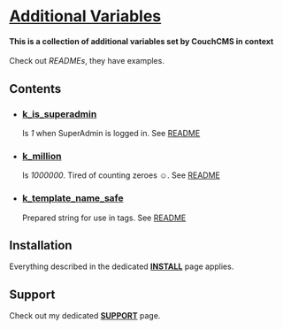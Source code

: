 # [Additional Variables](https://github.com/trendoman/Tweakus-Dilectus/tree/main/anton.cms%40ya.ru__variables-new)

#### This is a collection of additional variables set by CouchCMS in context

Check out *READMEs*, they have examples.

## Contents

* ### [k_is_superadmin](k_is_superadmin/)
   Is *1* when SuperAdmin is logged in. See [README](k_is_superadmin/)

* ### [k_million](k_million/)
   Is *1000000*. Tired of counting zeroes ☺. See [README](k_million/)

* ### [k_template_name_safe](k_template_name_safe/)
   Prepared string for use in tags. See [README](k_template_name_safe/)

## Installation

Everything described in the dedicated [**INSTALL**](/INSTALL.md) page applies.

## Support

Check out my dedicated [**SUPPORT**](/SUPPORT.md) page.
